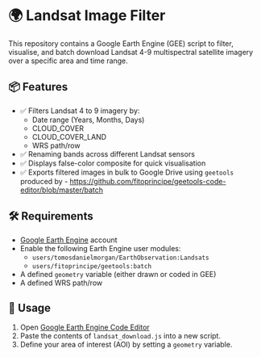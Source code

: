 
# 🌍 Landsat Image Filter

This repository contains a Google Earth Engine (GEE) script to filter, visualise, and batch download Landsat 4-9 multispectral satellite imagery over a specific area and time range.

## 📦 Features

- ✅ Filters Landsat 4 to 9 imagery by:
  - Date range (Years, Months, Days)
  - CLOUD_COVER
  - CLOUD_COVER_LAND
  - WRS path/row
- ✅ Renaming bands across different Landsat sensors 
- ✅ Displays false-color composite for quick visualisation
- ✅ Exports filtered images in bulk to Google Drive using `geetools` produced by - https://github.com/fitoprincipe/geetools-code-editor/blob/master/batch

## 🛠 Requirements

- [Google Earth Engine](https://earthengine.google.com/) account
- Enable the following Earth Engine user modules:
  - `users/tomosdanielmorgan/EarthObservation:Landsats`
  - `users/fitoprincipe/geetools:batch`
- A defined `geometry` variable (either drawn or coded in GEE)
- A defined WRS path/row 

## 🚀 Usage

1. Open [Google Earth Engine Code Editor](https://code.earthengine.google.com/)
2. Paste the contents of `landsat_download.js` into a new script.
3. Define your area of interest (AOI) by setting a `geometry` variable.
